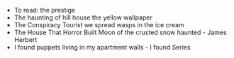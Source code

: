 - To read:
  the prestige
- The haunting of hill house
  the yellow wallpaper
- The Conspiracy Tourist
  we spread
  wasps in the ice cream
- The House That Horror Built
  Moon of the crusted snow
  haunted - James Herbert
- I found puppets living in my apartment walls - I found Series